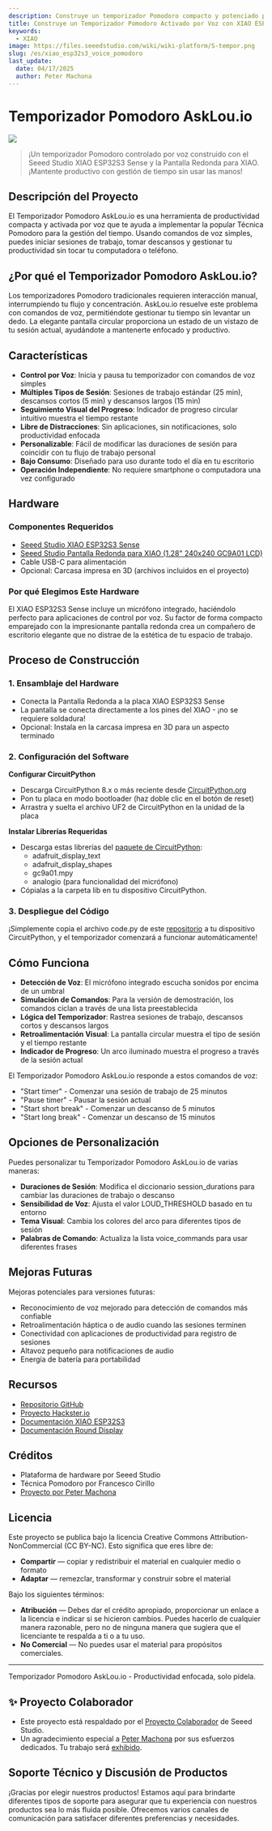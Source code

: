 ```yaml
---
description: Construye un temporizador Pomodoro compacto y potenciado por CircuitPython usando comandos de voz y Seeed Studio XIAO ESP32S3 Sense con una pantalla LCD redonda.
title: Construye un Temporizador Pomodoro Activado por Voz con XIAO ESP32S3 y CircuitPython
keywords:
  - XIAO
image: https://files.seeedstudio.com/wiki/wiki-platform/S-tempor.png
slug: /es/xiao_esp32s3_voice_pomodoro
last_update:
  date: 04/17/2025
  author: Peter Machona
---
```


# Temporizador Pomodoro AskLou.io

<div style={{textAlign:'center'}}><img src="https://files.seeedstudio.com/wiki/xiao_esp32s3_sense_pomodoro_timer/AskLou_01.png" style={{width:800, height:'auto'}}/></div>

> ¡Un temporizador Pomodoro controlado por voz construido con el Seeed Studio XIAO ESP32S3 Sense y la Pantalla Redonda para XIAO. ¡Mantente productivo con gestión de tiempo sin usar las manos!

## Descripción del Proyecto

El Temporizador Pomodoro AskLou.io es una herramienta de productividad compacta y activada por voz que te ayuda a implementar la popular Técnica Pomodoro para la gestión del tiempo. Usando comandos de voz simples, puedes iniciar sesiones de trabajo, tomar descansos y gestionar tu productividad sin tocar tu computadora o teléfono.

## ¿Por qué el Temporizador Pomodoro AskLou.io?

Los temporizadores Pomodoro tradicionales requieren interacción manual, interrumpiendo tu flujo y concentración. AskLou.io resuelve este problema con comandos de voz, permitiéndote gestionar tu tiempo sin levantar un dedo. La elegante pantalla circular proporciona un estado de un vistazo de tu sesión actual, ayudándote a mantenerte enfocado y productivo.

## Características

- **Control por Voz**: Inicia y pausa tu temporizador con comandos de voz simples
- **Múltiples Tipos de Sesión**: Sesiones de trabajo estándar (25 min), descansos cortos (5 min) y descansos largos (15 min)
- **Seguimiento Visual del Progreso**: Indicador de progreso circular intuitivo muestra el tiempo restante
- **Libre de Distracciones**: Sin aplicaciones, sin notificaciones, solo productividad enfocada
- **Personalizable**: Fácil de modificar las duraciones de sesión para coincidir con tu flujo de trabajo personal
- **Bajo Consumo**: Diseñado para uso durante todo el día en tu escritorio
- **Operación Independiente**: No requiere smartphone o computadora una vez configurado

## Hardware

### Componentes Requeridos

- [Seeed Studio XIAO ESP32S3 Sense](https://www.seeedstudio.com/Seeed-Studio-XIAO-ESP32S3-Sense-Pre-Soldered-p-6335.html)
- [Seeed Studio Pantalla Redonda para XIAO (1.28" 240x240 GC9A01 LCD)](https://www.seeedstudio.com/Seeed-Studio-Round-Display-for-XIAO-p-5638.html)
- Cable USB-C para alimentación
- Opcional: Carcasa impresa en 3D (archivos incluidos en el proyecto)

### Por qué Elegimos Este Hardware

El XIAO ESP32S3 Sense incluye un micrófono integrado, haciéndolo perfecto para aplicaciones de control por voz. Su factor de forma compacto emparejado con la impresionante pantalla redonda crea un compañero de escritorio elegante que no distrae de la estética de tu espacio de trabajo.

## Proceso de Construcción

### 1. Ensamblaje del Hardware

- Conecta la Pantalla Redonda a la placa XIAO ESP32S3 Sense
- La pantalla se conecta directamente a los pines del XIAO - ¡no se requiere soldadura!
- Opcional: Instala en la carcasa impresa en 3D para un aspecto terminado

### 2. Configuración del Software

**Configurar CircuitPython**

- Descarga CircuitPython 8.x o más reciente desde [CircuitPython.org](https://circuitpython.org/)
- Pon tu placa en modo bootloader (haz doble clic en el botón de reset)
- Arrastra y suelta el archivo UF2 de CircuitPython en la unidad de la placa

**Instalar Librerías Requeridas**

- Descarga estas librerías del [paquete de CircuitPython](https://github.com/adafruit/Adafruit_CircuitPython_Bundle/releases):
  - adafruit_display_text
  - adafruit_display_shapes
  - gc9a01.mpy
  - analogio (para funcionalidad del micrófono)
- Cópialas a la carpeta lib en tu dispositivo CircuitPython.

### 3. Despliegue del Código

¡Simplemente copia el archivo code.py de este [repositorio](https://github.com/AskLou-io/Pomodoro_Circuit_Python) a tu dispositivo CircuitPython, y el temporizador comenzará a funcionar automáticamente!

## Cómo Funciona

- **Detección de Voz**: El micrófono integrado escucha sonidos por encima de un umbral
- **Simulación de Comandos**: Para la versión de demostración, los comandos ciclan a través de una lista preestablecida
- **Lógica del Temporizador**: Rastrea sesiones de trabajo, descansos cortos y descansos largos
- **Retroalimentación Visual**: La pantalla circular muestra el tipo de sesión y el tiempo restante
- **Indicador de Progreso**: Un arco iluminado muestra el progreso a través de la sesión actual

El Temporizador Pomodoro AskLou.io responde a estos comandos de voz:

- "Start timer" - Comenzar una sesión de trabajo de 25 minutos
- "Pause timer" - Pausar la sesión actual
- "Start short break" - Comenzar un descanso de 5 minutos
- "Start long break" - Comenzar un descanso de 15 minutos

## Opciones de Personalización

Puedes personalizar tu Temporizador Pomodoro AskLou.io de varias maneras:

- **Duraciones de Sesión**: Modifica el diccionario session_durations para cambiar las duraciones de trabajo o descanso
- **Sensibilidad de Voz**: Ajusta el valor LOUD_THRESHOLD basado en tu entorno
- **Tema Visual**: Cambia los colores del arco para diferentes tipos de sesión
- **Palabras de Comando**: Actualiza la lista voice_commands para usar diferentes frases

## Mejoras Futuras

Mejoras potenciales para versiones futuras:

- Reconocimiento de voz mejorado para detección de comandos más confiable
- Retroalimentación háptica o de audio cuando las sesiones terminen
- Conectividad con aplicaciones de productividad para registro de sesiones
- Altavoz pequeño para notificaciones de audio
- Energía de batería para portabilidad

## Recursos

- [Repositorio GitHub](https://github.com/AskLou-io/Pomodoro_Circuit_Python/blob/main/README.md)
- [Proyecto Hackster.io](https://www.hackster.io/peter-machona/asklou-io-pomodoro-timer-a7a1f2)
- [Documentación XIAO ESP32S3](https://wiki.seeedstudio.com/es/xiao_esp32s3_getting_started/)
- [Documentación Round Display](https://wiki.seeedstudio.com/es/get_start_round_display/)

## Créditos

- Plataforma de hardware por Seeed Studio
- Técnica Pomodoro por Francesco Cirillo
- [Proyecto por Peter Machona](https://github.com/AskLou-io/Pomodoro_Circuit_Python)

## Licencia

Este proyecto se publica bajo la licencia Creative Commons Attribution-NonCommercial (CC BY-NC). Esto significa que eres libre de:

- **Compartir** — copiar y redistribuir el material en cualquier medio o formato
- **Adaptar** — remezclar, transformar y construir sobre el material

Bajo los siguientes términos:

- **Atribución** — Debes dar el crédito apropiado, proporcionar un enlace a la licencia e indicar si se hicieron cambios. Puedes hacerlo de cualquier manera razonable, pero no de ninguna manera que sugiera que el licenciante te respalda a ti o a tu uso.
- **No Comercial** — No puedes usar el material para propósitos comerciales.

---

Temporizador Pomodoro AskLou.io - Productividad enfocada, solo pídela.

## ✨ Proyecto Colaborador

- Este proyecto está respaldado por el [Proyecto Colaborador](https://github.com/orgs/Seeed-Studio/projects/6/views/1?pane=issue&itemId=30957479) de Seeed Studio.
- Un agradecimiento especial a [Peter Machona](https://github.com/orgs/Seeed-Studio/projects/6/views/1?pane=issue&itemId=92639112&issue=Seeed-Studio%7Cwiki-documents%7C2074) por sus esfuerzos dedicados. Tu trabajo será [exhibido](https://wiki.seeedstudio.com/es/contributors/).

## Soporte Técnico y Discusión de Productos

¡Gracias por elegir nuestros productos! Estamos aquí para brindarte diferentes tipos de soporte para asegurar que tu experiencia con nuestros productos sea lo más fluida posible. Ofrecemos varios canales de comunicación para satisfacer diferentes preferencias y necesidades.
<div class="button_tech_support_container">
<a href="https://forum.seeedstudio.com/" class="button_forum"></a>
<a href="https://www.seeedstudio.com/contacts" class="button_email"></a>
</div>
<div class="button_tech_support_container">
<a href="https://discord.gg/eWkprNDMU7" class="button_discord"></a>
<a href="https://github.com/Seeed-Studio/wiki-documents/discussions/69" class="button_discussion"></a>
</div>
